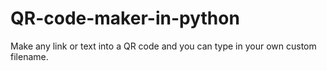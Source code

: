 # QR-code-maker-in-python
Make any link or text into a QR code and you can type in your own custom filename.
